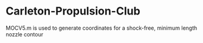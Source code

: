 # Carleton-Propulsion-Club
MOCV5.m is used to generate coordinates for a shock-free, minimum length nozzle contour
